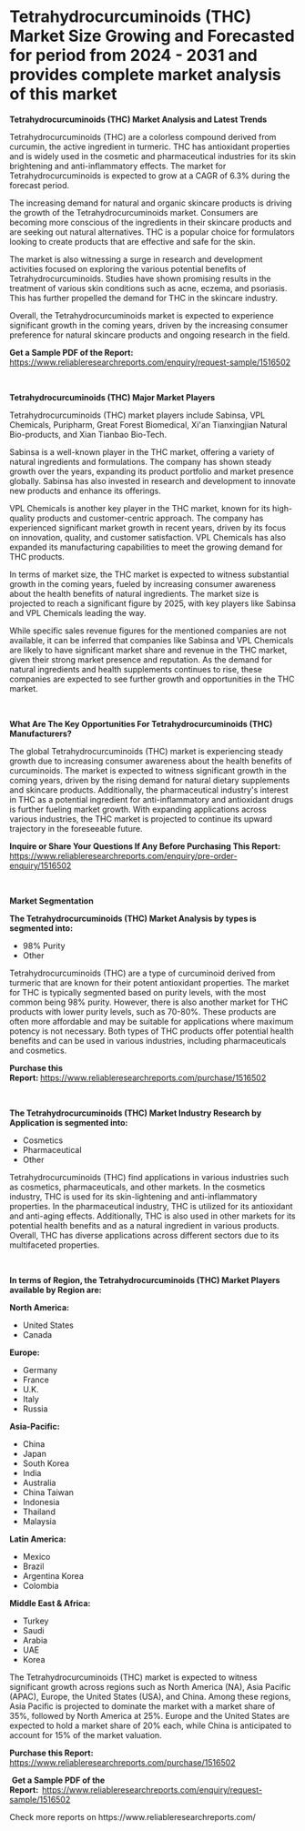 <p><h1>Tetrahydrocurcuminoids (THC) Market Size Growing and Forecasted for period from 2024 - 2031 and provides complete market analysis of this market</h1></p><p><strong>Tetrahydrocurcuminoids (THC) Market Analysis and Latest Trends</strong></p>
<p><p>Tetrahydrocurcuminoids (THC) are a colorless compound derived from curcumin, the active ingredient in turmeric. THC has antioxidant properties and is widely used in the cosmetic and pharmaceutical industries for its skin brightening and anti-inflammatory effects. The market for Tetrahydrocurcuminoids is expected to grow at a CAGR of 6.3% during the forecast period.</p><p>The increasing demand for natural and organic skincare products is driving the growth of the Tetrahydrocurcuminoids market. Consumers are becoming more conscious of the ingredients in their skincare products and are seeking out natural alternatives. THC is a popular choice for formulators looking to create products that are effective and safe for the skin.</p><p>The market is also witnessing a surge in research and development activities focused on exploring the various potential benefits of Tetrahydrocurcuminoids. Studies have shown promising results in the treatment of various skin conditions such as acne, eczema, and psoriasis. This has further propelled the demand for THC in the skincare industry.</p><p>Overall, the Tetrahydrocurcuminoids market is expected to experience significant growth in the coming years, driven by the increasing consumer preference for natural skincare products and ongoing research in the field.</p></p>
<p><strong>Get a Sample PDF of the Report:&nbsp;</strong> <a href="https://www.reliableresearchreports.com/enquiry/request-sample/1516502">https://www.reliableresearchreports.com/enquiry/request-sample/1516502</a></p>
<p>&nbsp;</p>
<p><strong>Tetrahydrocurcuminoids (THC) Major Market Players</strong></p>
<p><p>Tetrahydrocurcuminoids (THC) market players include Sabinsa, VPL Chemicals, Puripharm, Great Forest Biomedical, Xi'an Tianxingjian Natural Bio-products, and Xian Tianbao Bio-Tech. </p><p>Sabinsa is a well-known player in the THC market, offering a variety of natural ingredients and formulations. The company has shown steady growth over the years, expanding its product portfolio and market presence globally. Sabinsa has also invested in research and development to innovate new products and enhance its offerings.</p><p>VPL Chemicals is another key player in the THC market, known for its high-quality products and customer-centric approach. The company has experienced significant market growth in recent years, driven by its focus on innovation, quality, and customer satisfaction. VPL Chemicals has also expanded its manufacturing capabilities to meet the growing demand for THC products.</p><p>In terms of market size, the THC market is expected to witness substantial growth in the coming years, fueled by increasing consumer awareness about the health benefits of natural ingredients. The market size is projected to reach a significant figure by 2025, with key players like Sabinsa and VPL Chemicals leading the way.</p><p>While specific sales revenue figures for the mentioned companies are not available, it can be inferred that companies like Sabinsa and VPL Chemicals are likely to have significant market share and revenue in the THC market, given their strong market presence and reputation. As the demand for natural ingredients and health supplements continues to rise, these companies are expected to see further growth and opportunities in the THC market.</p></p>
<p>&nbsp;</p>
<p><strong>What Are The Key Opportunities For Tetrahydrocurcuminoids (THC) Manufacturers?</strong></p>
<p><p>The global Tetrahydrocurcuminoids (THC) market is experiencing steady growth due to increasing consumer awareness about the health benefits of curcuminoids. The market is expected to witness significant growth in the coming years, driven by the rising demand for natural dietary supplements and skincare products. Additionally, the pharmaceutical industry's interest in THC as a potential ingredient for anti-inflammatory and antioxidant drugs is further fueling market growth. With expanding applications across various industries, the THC market is projected to continue its upward trajectory in the foreseeable future.</p></p>
<p><strong>Inquire or Share Your Questions If Any Before Purchasing This Report:</strong> <a href="https://www.reliableresearchreports.com/enquiry/pre-order-enquiry/1516502">https://www.reliableresearchreports.com/enquiry/pre-order-enquiry/1516502</a></p>
<p>&nbsp;</p>
<p><strong>Market Segmentation</strong></p>
<p><strong>The Tetrahydrocurcuminoids (THC) Market Analysis by types is segmented into:</strong></p>
<p><ul><li>98% Purity</li><li>Other</li></ul></p>
<p><p>Tetrahydrocurcuminoids (THC) are a type of curcuminoid derived from turmeric that are known for their potent antioxidant properties. The market for THC is typically segmented based on purity levels, with the most common being 98% purity. However, there is also another market for THC products with lower purity levels, such as 70-80%. These products are often more affordable and may be suitable for applications where maximum potency is not necessary. Both types of THC products offer potential health benefits and can be used in various industries, including pharmaceuticals and cosmetics.</p></p>
<p><strong>Purchase this Report:&nbsp;</strong><a href="https://www.reliableresearchreports.com/purchase/1516502">https://www.reliableresearchreports.com/purchase/1516502</a></p>
<p>&nbsp;</p>
<p><strong>The Tetrahydrocurcuminoids (THC) Market Industry Research by Application is segmented into:</strong></p>
<p><ul><li>Cosmetics</li><li>Pharmaceutical</li><li>Other</li></ul></p>
<p><p>Tetrahydrocurcuminoids (THC) find applications in various industries such as cosmetics, pharmaceuticals, and other markets. In the cosmetics industry, THC is used for its skin-lightening and anti-inflammatory properties. In the pharmaceutical industry, THC is utilized for its antioxidant and anti-aging effects. Additionally, THC is also used in other markets for its potential health benefits and as a natural ingredient in various products. Overall, THC has diverse applications across different sectors due to its multifaceted properties.</p></p>
<p>&nbsp;</p>
<p><strong>In terms of Region, the Tetrahydrocurcuminoids (THC) Market Players available by Region are:</strong></p>
<p>
    <p> <strong> North America: </strong>
        <ul>
            <li>United States</li>
            <li>Canada</li>
        </ul>
        </p> 
    <p> <strong> Europe: </strong>
        <ul>
            <li>Germany</li>
            <li>France</li>
            <li>U.K.</li>
            <li>Italy</li>
            <li>Russia</li>
        </ul>
        </p> 
    <p> <strong> Asia-Pacific: </strong>
        <ul>
            <li>China</li>
            <li>Japan</li>
            <li>South Korea</li>
            <li>India</li>
            <li>Australia</li>
            <li>China Taiwan</li>
            <li>Indonesia</li>
            <li>Thailand</li>
            <li>Malaysia</li>
        </ul>
        </p> 
    <p> <strong> Latin America: </strong>
        <ul>
            <li>Mexico</li>
            <li>Brazil</li>
            <li>Argentina Korea</li>
            <li>Colombia</li>
        </ul>
        </p> 
    <p> <strong> Middle East & Africa: </strong>
        <ul>
            <li>Turkey</li>
            <li>Saudi</li>
            <li>Arabia</li>
            <li>UAE</li>
            <li>Korea</li>
        </ul>
    </p>
    </p>
<p><p>The Tetrahydrocurcuminoids (THC) market is expected to witness significant growth across regions such as North America (NA), Asia Pacific (APAC), Europe, the United States (USA), and China. Among these regions, Asia Pacific is projected to dominate the market with a market share of 35%, followed by North America at 25%. Europe and the United States are expected to hold a market share of 20% each, while China is anticipated to account for 15% of the market valuation.</p></p>
<p><strong>Purchase this Report: </strong><a href="https://www.reliableresearchreports.com/purchase/1516502">https://www.reliableresearchreports.com/purchase/1516502</a></p>
<p>&nbsp;<strong>Get a Sample PDF of the Report:&nbsp;&nbsp;</strong><a href="https://www.reliableresearchreports.com/enquiry/request-sample/1516502">https://www.reliableresearchreports.com/enquiry/request-sample/1516502</a></p>
<p><strong></strong></p>
<p>Check more reports on https://www.reliableresearchreports.com/</p>